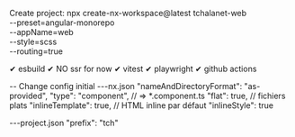 Create project:
npx create-nx-workspace@latest tchalanet-web \
--preset=angular-monorepo \
--appName=web \
--style=scss \
--routing=true

✔ esbuild
✔ NO ssr for now
✔  vitest
✔  playwright
✔  github actions


-- Change config initial
---nx.json
"nameAndDirectoryFormat": "as-provided",
"type": "component",        // => *.component.ts
"flat": true,               // fichiers plats
"inlineTemplate": true,     // HTML inline par défaut
"inlineStyle": true

---project.json
"prefix": "tch"
